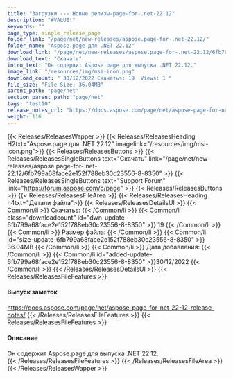 ```yaml
---
title: "Загрузки --- Новые релизы-page-for-.net-22.12" 
description: "#VALUE!" 
keywords: ""
page_type: single_release_page
folder_link: "/page/net/new-releases/aspose.page-for-.net-22.12/"
folder_name: "Aspose.page для .NET 22.12" 
download_link: "/page/net/new-releases/aspose.page-for-.net-22.12/6fb799a68face2e152f788eb30c23556-8-8350"
download_text: "Скачать" 
intro_text: "Он содержит Aspose.page для выпуска .NET 22.12." 
image_link: "/resources/img/msi-icon.png"
download_count: " 30/12/2022 Скачатьs: 19  Views: 1 "
file_size: "File Size: 36.04MB"
parent_path: "page/net"
section_parent_path: "page/net"
tags: "test10"
release_notes_url: "https://docs.aspose.com/page/net/aspose-page-for-net-22-12-release-notes/"
weight: 116
---
```

{{< Releases/ReleasesWapper >}}
{{< Releases/ReleasesHeading H2txt="Aspose.page для .NET 22.12" imagelink="/resources/img/msi-icon.png">}}
{{< Releases/ReleasesButtons >}}
{{< Releases/ReleasesSingleButtons text="Скачать" link="/page/net/new-releases/aspose.page-for-.net-22.12/6fb799a68face2e152f788eb30c23556-8-8350" >}}
{{< Releases/ReleasesSingleButtons text="Support Forum" link="https://forum.aspose.com/c/page" >}}
{{< Releases/ReleasesButtons >}}
{{< Releases/ReleasesFileArea >}}
{{< Releases/ReleasesHeading h4txt="Детали файла">}}
{{< Releases/ReleasesDetailsUl >}}
{{< Common/li >}} Скачатьs: {{< /Common/li >}}
{{< Common/li class="downloadcount" id="dwn-update-6fb799a68face2e152f788eb30c23556-8-8350" >}} 19 {{< /Common/li >}}
{{< Common/li >}} Размер файла: {{< /Common/li >}}
{{< Common/li id="size-update-6fb799a68face2e152f788eb30c23556-8-8350" >}} 36.04MB {{< /Common/li >}}
{{< Common/li >}} Дата добавления: {{< /Common/li >}}
{{< Common/li id="added-update-6fb799a68face2e152f788eb30c23556-8-8350" >}}30/12/2022 {{< /Common/li >}}
{{< /Releases/ReleasesDetailsUl >}}
{{< Releases/ReleasesFileFeatures >}}
<h4>Выпуск заметок</h4>
<a href='https://docs.aspose.com/page/net/aspose-page-for-net-22-12-release-notes/'>https://docs.aspose.com/page/net/aspose-page-for-net-22-12-release-notes/</a>
{{< /Releases/ReleasesFileFeatures >}}
{{< Releases/ReleasesFileFeatures >}}
<h4>Описание</h4>
<div class="HTMLDescription">Он содержит Aspose.page для выпуска .NET 22.12.</div>
{{< /Releases/ReleasesFileFeatures >}}
{{< /Releases/ReleasesFileArea >}}
{{< /Releases/ReleasesWapper >}}
